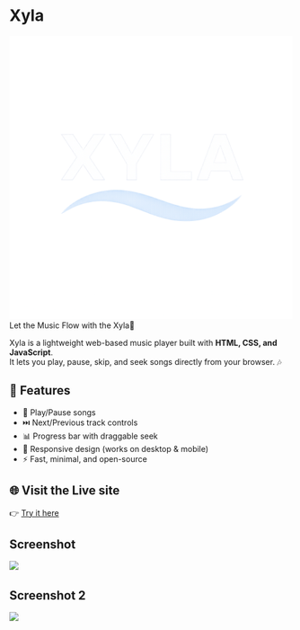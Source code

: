 # Xyla

<img src="Assets/Images/Xyla Logo 1.png">
Let the Music Flow with the Xyla🌊

Xyla is a lightweight web-based music player built with **HTML, CSS, and JavaScript**.  
It lets you play, pause, skip, and seek songs directly from your browser. 🎶  

## 🚀 Features

- 🎵 Play/Pause songs  
- ⏭️ Next/Previous track controls  
- 📊 Progress bar with draggable seek  
- 📱 Responsive design (works on desktop & mobile)  
- ⚡ Fast, minimal, and open-source  

## 🌐 Visit the Live site

👉 [Try it here](https://gabrielbanda08.github.io/Xyla/)  

## Screenshot

<img src="Assets/Images/screenshot.png" src="screenshot.png">

## Screenshot 2

<img src="Assets/Images/screenshot 2.png" src="screenshot2.png">

